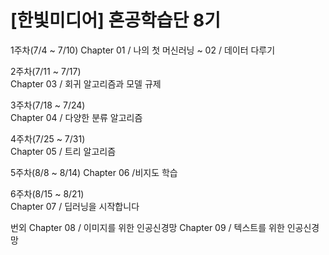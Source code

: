 # [한빛미디어] 혼공학습단 8기 


1주차(7/4 ~ 7/10)	
Chapter 01  / 나의 첫 머신러닝 
      ~ 02	/ 데이터 다루기 

2주차(7/11 ~ 7/17)	
Chapter 03	/ 회귀 알고리즘과 모델 규제 

3주차(7/18 ~ 7/24)	
Chapter 04	/ 다양한 분류 알고리즘 

4주차(7/25 ~ 7/31)	
Chapter 05	/ 트리 알고리즘 

5주차(8/8 ~ 8/14)	
Chapter 06	/비지도 학습 

6주차(8/15 ~ 8/21)	
Chapter 07	/ 딥러닝을 시작합니다 

번외 
Chapter 08 / 이미지를 위한 인공신경망 
Chapter 09 / 텍스트를 위한 인공신경망 
